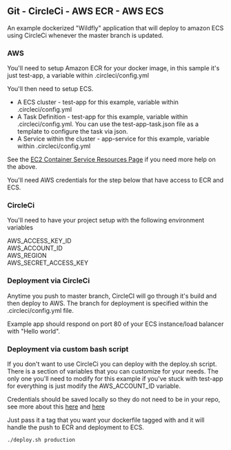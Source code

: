##   Git - CircleCi - AWS ECR - AWS ECS #####

An example dockerized  "Wildfly" application that will deploy to amazon ECS using CircleCi whenever the master branch is updated.

### AWS ####

You'll need to setup Amazon ECR for your docker image, in this sample it's just test-app, a variable within .circleci/config.yml

You'll then need to setup ECS. 

- A ECS cluster - test-app for this example, variable within .circleci/config.yml
- A Task Definition - test-app for this example, variable within .circleci/config.yml.   You can use the test-app-task.json file as a template to configure the task via json.
- A Service within the cluster - app-service for this example, variable within .circleci/config.yml

See the [EC2 Container Service
Resources Page](https://aws.amazon.com/ecs/) if you need more help on the above.

You'll need AWS credentials for the step below that have access to ECR and ECS.

### CircleCi

You'll need to have your project setup with the following environment variables

AWS_ACCESS_KEY_ID  
AWS_ACCOUNT_ID   
AWS_REGION  
AWS_SECRET_ACCESS_KEY  

### Deployment via CircleCi

Anytime you push to master branch, CircleCI will go through it's build and then deploy to AWS.  The branch for deployment
is specified within the .circleci/config.yml file.   

Example app should respond on port 80 of your ECS instance/load balancer with "Hello world".

### Deployment via custom bash script

If you don't want to use CircleCi you can deploy with the deploy.sh script.    There is a section of variables that you can customize for your needs.   The only one you'll need to modify for this example if you've stuck with test-app for everything is just modify the AWS_ACCOUNT_ID variable.

Credentials should be saved locally so they do not need to be in your repo, see more about this [here](http://docs.aws.amazon.com/cli/latest/userguide/cli-chap-getting-started.html)
and [here](http://docs.aws.amazon.com/cli/latest/userguide/cli-config-files.html)

Just pass it a tag that you want your dockerfile tagged with and it will handle the push to ECR and deployment to ECS.

`./deploy.sh production`

